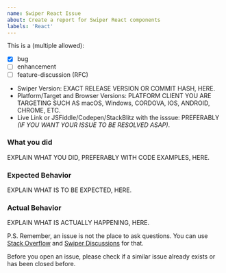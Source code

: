```yaml
---
name: Swiper React Issue
about: Create a report for Swiper React components
labels: 'React'
---
```


<!--

Do you want to ask a question? Are you looking for support? Stack Overflow (http://stackoverflow.com/questions/tagged/swiper) and Swiper Discussions (https://github.com/nolimits4web/swiper/discussions) is the best place for getting support

-->

This is a (multiple allowed):

- [x] bug
- [ ] enhancement
- [ ] feature-discussion (RFC)

- Swiper Version: EXACT RELEASE VERSION OR COMMIT HASH, HERE.
- Platform/Target and Browser Versions: PLATFORM CLIENT YOU ARE TARGETING SUCH AS macOS, Windows, CORDOVA, IOS, ANDROID, CHROME, ETC.
- Live Link or JSFiddle/Codepen/StackBlitz with the isssue: PREFERABLY _(IF YOU WANT YOUR ISSUE TO BE RESOLVED ASAP)_.

### What you did

EXPLAIN WHAT YOU DID, PREFERABLY WITH CODE EXAMPLES, HERE.

### Expected Behavior

EXPLAIN WHAT IS TO BE EXPECTED, HERE.

### Actual Behavior

EXPLAIN WHAT IS ACTUALLY HAPPENING, HERE.

P.S. Remember, an issue is not the place to ask questions. You can use [Stack Overflow](http://stackoverflow.com/questions/tagged/swiper) and [Swiper Discussions](https://github.com/nolimits4web/swiper/discussions) for that.

Before you open an issue, please check if a similar issue already exists or has been closed before.
